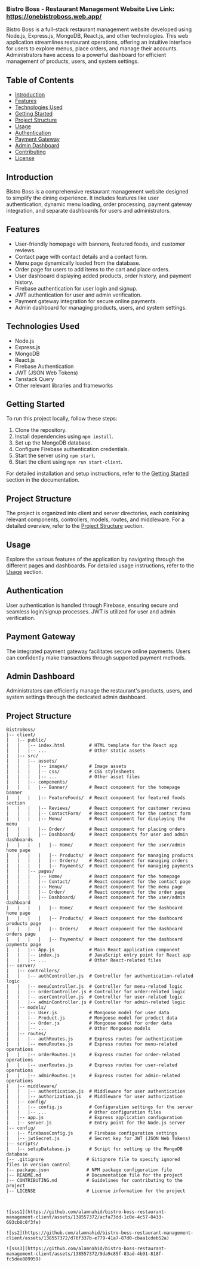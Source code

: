 ### Bistro Boss - Restaurant Management Website Live Link: https://onebistroboss.web.app/

Bistro Boss is a full-stack restaurant management website developed using Node.js, Express.js, MongoDB, React.js, and other technologies. This web application streamlines restaurant operations, offering an intuitive interface for users to explore menus, place orders, and manage their accounts. Administrators have access to a powerful dashboard for efficient management of products, users, and system settings.

## Table of Contents

- [Introduction](#introduction)
- [Features](#features)
- [Technologies Used](#technologies-used)
- [Getting Started](#getting-started)
- [Project Structure](#project-structure)
- [Usage](#usage)
- [Authentication](#authentication)
- [Payment Gateway](#payment-gateway)
- [Admin Dashboard](#admin-dashboard)
- [Contributing](#contributing)
- [License](#license)

## Introduction

Bistro Boss is a comprehensive restaurant management website designed to simplify the dining experience. It includes features like user authentication, dynamic menu loading, order processing, payment gateway integration, and separate dashboards for users and administrators.

## Features

- User-friendly homepage with banners, featured foods, and customer reviews.
- Contact page with contact details and a contact form.
- Menu page dynamically loaded from the database.
- Order page for users to add items to the cart and place orders.
- User dashboard displaying added products, order history, and payment history.
- Firebase authentication for user login and signup.
- JWT authentication for user and admin verification.
- Payment gateway integration for secure online payments.
- Admin dashboard for managing products, users, and system settings.

## Technologies Used

- Node.js
- Express.js
- MongoDB
- React.js
- Firebase Authentication
- JWT (JSON Web Tokens)
- Tanstack Query
- Other relevant libraries and frameworks

## Getting Started

To run this project locally, follow these steps:

1. Clone the repository.
2. Install dependencies using `npm install`.
3. Set up the MongoDB database.
4. Configure Firebase authentication credentials.
5. Start the server using `npm start`.
6. Start the client using `npm run start-client`.

For detailed installation and setup instructions, refer to the [Getting Started](#) section in the documentation.

## Project Structure

The project is organized into client and server directories, each containing relevant components, controllers, models, routes, and middleware. For a detailed overview, refer to the [Project Structure](#project-structure) section.

## Usage

Explore the various features of the application by navigating through the different pages and dashboards. For detailed usage instructions, refer to the [Usage](#usage) section.

## Authentication

User authentication is handled through Firebase, ensuring secure and seamless login/signup processes. JWT is utilized for user and admin verification.

## Payment Gateway

The integrated payment gateway facilitates secure online payments. Users can confidently make transactions through supported payment methods.

## Admin Dashboard

Administrators can efficiently manage the restaurant's products, users, and system settings through the dedicated admin dashboard.


## Project Structure

```plaintext
BistroBoss/
|-- client/
|   |-- public/
|   |   |-- index.html         # HTML template for the React app
|   |   |-- ...                # Other static assets
|   |-- src/
|   |   |-- assets/
|   |   |   |-- images/        # Image assets
|   |   |   |-- css/           # CSS stylesheets
|   |   |   |-- ...            # Other asset files
|   |   |-- components/
|   |   |   |-- Banner/        # React component for the homepage banner
|   |   |   |-- FeatureFoods/  # React component for featured foods section
|   |   |   |-- Reviews/       # React component for customer reviews
|   |   |   |-- ContactForm/   # React component for the contact form
|   |   |   |-- Menu/          # React component for displaying the menu
|   |   |   |-- Order/         # React component for placing orders
|   |   |   |-- Dashboard/     # React components for user and admin dashboards
|   |   |   |   |-- Home/      # React component for the user/admin home page
|   |   |   |   |-- Products/  # React component for managing products
|   |   |   |   |-- Orders/    # React component for managing orders
|   |   |   |   |-- Payments/  # React component for managing payments
|   |   |-- pages/
|   |   |   |-- Home/          # React component for the homepage
|   |   |   |-- Contact/       # React component for the contact page
|   |   |   |-- Menu/          # React component for the menu page
|   |   |   |-- Order/         # React component for the order page
|   |   |   |-- Dashboard/     # React component for the user/admin dashboard
|   |   |   |   |-- Home/      # React component for the dashboard home page
|   |   |   |   |-- Products/  # React component for the dashboard products page
|   |   |   |   |-- Orders/    # React component for the dashboard orders page
|   |   |   |   |-- Payments/  # React component for the dashboard payments page
|   |   |-- App.js             # Main React application component
|   |   |-- index.js           # JavaScript entry point for React app
|   |   |-- ...                # Other React-related files
|-- server/
|   |-- controllers/
|   |   |-- authController.js  # Controller for authentication-related logic
|   |   |-- menuController.js  # Controller for menu-related logic
|   |   |-- orderController.js # Controller for order-related logic
|   |   |-- userController.js  # Controller for user-related logic
|   |   |-- adminController.js # Controller for admin-related logic
|   |-- models/
|   |   |-- User.js            # Mongoose model for user data
|   |   |-- Product.js         # Mongoose model for product data
|   |   |-- Order.js           # Mongoose model for order data
|   |   |-- ...                # Other Mongoose models
|   |-- routes/
|   |   |-- authRoutes.js      # Express routes for authentication
|   |   |-- menuRoutes.js      # Express routes for menu-related operations
|   |   |-- orderRoutes.js     # Express routes for order-related operations
|   |   |-- userRoutes.js      # Express routes for user-related operations
|   |   |-- adminRoutes.js     # Express routes for admin-related operations
|   |-- middleware/
|   |   |-- authentication.js  # Middleware for user authentication
|   |   |-- authorization.js   # Middleware for user authorization
|   |-- config/
|   |   |-- config.js          # Configuration settings for the server
|   |   |-- ...                # Other configuration files
|   |-- app.js                 # Express application configuration
|   |-- server.js              # Entry point for the Node.js server
|-- config/
|   |-- firebaseConfig.js      # Firebase configuration settings
|   |-- jwtSecret.js           # Secret key for JWT (JSON Web Tokens)
|-- scripts/
|   |-- setupDatabase.js       # Script for setting up the MongoDB database
|-- .gitignore                # Gitignore file to specify ignored files in version control
|-- package.json              # NPM package configuration file
|-- README.md                 # Documentation file for the project
|-- CONTRIBUTING.md           # Guidelines for contributing to the project
|-- LICENSE                   # License information for the project



![sss1](https://github.com/alamnahid/bistro-boss-restaurant-management-client/assets/138557372/acfa73dd-1c0e-4c57-8433-693cb0c0f3fe)

![ss2](https://github.com/alamnahid/bistro-boss-restaurant-management-client/assets/138557372/d76f337b-e779-41a7-87d0-cbaa1cdeb52a)

![sss3](https://github.com/alamnahid/bistro-boss-restaurant-management-client/assets/138557372/9da9c85f-83ad-4b91-818f-fc5dee889959)
